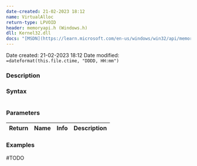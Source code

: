 ```yaml
---
date-created: 21-02-2023 18:12
name: VirtualAlloc
return-type: LPVOID
header: memoryapi.h (Windows.h)
dll: Kernel32.dll
docs: "[MSDN](https://learn.microsoft.com/en-us/windows/win32/api/memoryapi/nf-memoryapi-virtualalloc)"
---
```

Date created: 21-02-2023 18:12
Date modified:  `=dateformat(this.file.ctime, "DDDD, HH:mm")`

### Description

### Syntax
```c++

```

### Parameters

| Return | Name      | Info         | Description |
| ------ | --------- | ------------ | ----------- |


### Examples


#TODO 